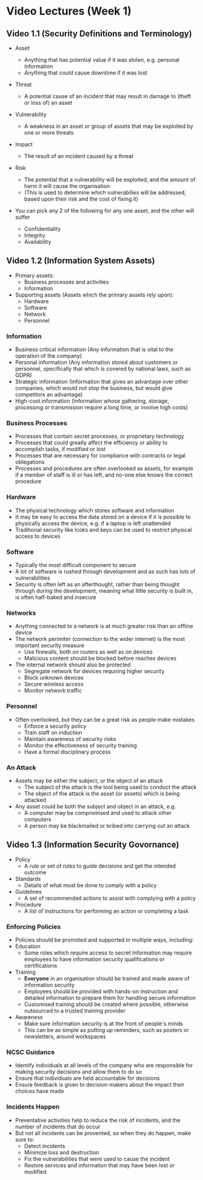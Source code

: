 # Video Lectures (Week 1)

## Video 1.1 (Security Definitions and Terminology)

- Asset
  - Anything that has potential value if it was stolen, e.g. personal information
  - Anything that could cause downtime if it was lost
- Threat
  - A potential cause of an incident that may result in damage to (theft or loss of) an asset
- Vulnerability
  - A weakness in an asset or group of assets that may be exploited by one or more threats
- Impact
  - The result of an incident caused by a threat
- Risk
  - The potential that a vulnerability will be exploited, and the amount of harm it will cause the organisation
  - (This is used to determine which vulnerabilies will be addressed, based upon their risk and the cost of fixing it)

- You can pick any 2 of the following for any one asset, and the other will suffer
  - Confidentiality
  - Integrity
  - Availability

## Video 1.2 (Information System Assets)

- Primary assets:
  - Business processes and activities
  - Information
- Supporting assets (Assets which the primary assets rely upon):
  - Hardware
  - Software
  - Network
  - Personnel

### Information

- Business critical information (Any information that is vital to the operation of the company)
- Personal information (Any information stored about customers or personnel, specifically that which is covered by national laws, such as GDPR)
- Strategic information (Information that gives an advantage over other companies, which would not stop the business, but would give competitors an advantage)
- High-cost information (Information whose gathering, storage, processing or transmission require a long time, or involve high costs)

### Business Processes

- Processes that contain secret processes, or proprietary technology
- Processes that could greatly affect the efficiency or ability to accomplish tasks, if modified or lost
- Processes that are necessary for compliance with contracts or legal oblegations
- Processes and procedures are often overlooked as assets, for example if a member of staff is ill or has left, and no-one else knows the correct procedure

### Hardware

- The physical technology which stores software and information
- It may be easy to access the data stored on a device if it is possible to physically access the device, e.g. if a laptop is left unattended
- Traditional security like lcoks and keys can be used to restrict physical access to devices

### Software

- Typically the most difficult component to secure
- A lot of software is rushed through development and as such has lots of vulnerabilities
- Security is often left as an afterthought, rather than being thought through during the development, meaning what little security is built in, is often half-baked and insecure

### Networks

- Anything connected to a network is at much greater risk than an offline device
- The network perimiter (connection to the wider internet) is the most important security measure
  - Use firewalls, both on routers as well as on devices
  - Malicious content should be blocked before reaches devices
- The internal network should also be protected
  - Segregate network for devices requiring higher security
  - Block unknown devices
  - Secure wireless access
  - Monitor network traffic

### Personnel

- Often overlooked, but they can be a great risk as people make mistakes
  - Enforce a security policy
  - Train staff on induction
  - Maintain awareness of security risks
  - Monitor the effectiveness of security training
  - Have a formal disciplinary process

### An Attack

- Assets may be either the subject, or the object of an attack
  - The subject of the attack is the tool being used to conduct the attack
  - The object of the attack is the asset (or assets) which is being attacked
- Any asset could be both the subject and object in an attack, e.g.
  - A computer may be compromised and used to attack other computers
  - A person may be blackmailed or bribed into carrying out an attack

## Video 1.3 (Information Security Govornance)

- Policy
  - A rule or set of rules to guide decisions and get the intended outcome
- Standards
  - Details of what must be done to comply with a policy
- Guidelines
  - A set of recommended actions to assist with complying with a policy
- Procedure
  - A list of instructions for performing an action or completing a task

### Enforcing Policies

- Policies should be promoted and supported in multiple ways, including:
- Education
  - Some roles which require access to secret information may require employees to have information security qualifications or certifications
- Training
  - **Everyone** in an organisation should be trained and made aware of information security
  - Employees should be provided with hands-on instruction and detailed information to prepare them for handling secure information
  - Customised training should be created where possible, otherwise outsourced to a trusted training provider
- Awareness
  - Make sure information security is at the front of people's minds
  - This can be as simple as putting up reminders, such as posters or newsletters, around workspaces

### NCSC Guidance

- Identify individuals at all levels of the company who are responsible for making security decisions and allow them to do so
- Ensure that individuals are held accountable for decisions
- Ensure feedback is given to decision-makers about the impact their choices have made

### Incidents Happen

- Preventative activities help to reduce the risk of incidents, and the number of incidents that do occur
- But not all incidents can be provented, so when they do happen, make sure to:
  - Detect incidents
  - Minimize loss and destruction
  - Fix the vulnerabilities that were used to cause the incident
  - Restore services and information that may have been lost or modified